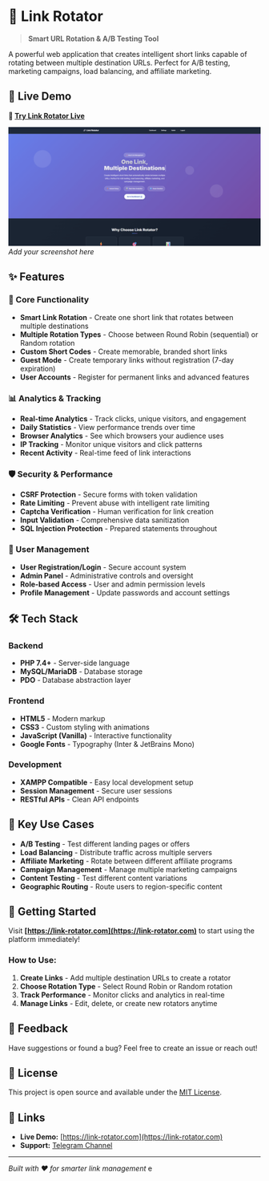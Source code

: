 # 🔗 Link Rotator

> **Smart URL Rotation & A/B Testing Tool**

A powerful web application that creates intelligent short links capable of rotating between multiple destination URLs. Perfect for A/B testing, marketing campaigns, load balancing, and affiliate marketing.

## 🌟 Live Demo

**🚀 [Try Link Rotator Live](https://link-rotator.com)**

![Link Rotator Screenshot](screenshot.png)
*Add your screenshot here*

## ✨ Features

### 🎯 Core Functionality
- **Smart Link Rotation** - Create one short link that rotates between multiple destinations
- **Multiple Rotation Types** - Choose between Round Robin (sequential) or Random rotation
- **Custom Short Codes** - Create memorable, branded short links
- **Guest Mode** - Create temporary links without registration (7-day expiration)
- **User Accounts** - Register for permanent links and advanced features

### 📊 Analytics & Tracking
- **Real-time Analytics** - Track clicks, unique visitors, and engagement
- **Daily Statistics** - View performance trends over time
- **Browser Analytics** - See which browsers your audience uses
- **IP Tracking** - Monitor unique visitors and click patterns
- **Recent Activity** - Real-time feed of link interactions

### 🛡️ Security & Performance
- **CSRF Protection** - Secure forms with token validation
- **Rate Limiting** - Prevent abuse with intelligent rate limiting
- **Captcha Verification** - Human verification for link creation
- **Input Validation** - Comprehensive data sanitization
- **SQL Injection Protection** - Prepared statements throughout

### 👤 User Management
- **User Registration/Login** - Secure account system
- **Admin Panel** - Administrative controls and oversight
- **Role-based Access** - User and admin permission levels
- **Profile Management** - Update passwords and account settings

## 🛠️ Tech Stack

### Backend
- **PHP 7.4+** - Server-side language
- **MySQL/MariaDB** - Database storage
- **PDO** - Database abstraction layer

### Frontend
- **HTML5** - Modern markup
- **CSS3** - Custom styling with animations
- **JavaScript (Vanilla)** - Interactive functionality
- **Google Fonts** - Typography (Inter & JetBrains Mono)

### Development
- **XAMPP Compatible** - Easy local development setup
- **Session Management** - Secure user sessions
- **RESTful APIs** - Clean API endpoints

## 🎨 Key Use Cases

- **A/B Testing** - Test different landing pages or offers
- **Load Balancing** - Distribute traffic across multiple servers
- **Affiliate Marketing** - Rotate between different affiliate programs
- **Campaign Management** - Manage multiple marketing campaigns
- **Content Testing** - Test different content variations
- **Geographic Routing** - Route users to region-specific content

## 🚀 Getting Started

Visit **[https://link-rotator.com](https://link-rotator.com)** to start using the platform immediately!

### How to Use:
1. **Create Links** - Add multiple destination URLs to create a rotator
2. **Choose Rotation Type** - Select Round Robin or Random rotation
3. **Track Performance** - Monitor clicks and analytics in real-time
4. **Manage Links** - Edit, delete, or create new rotators anytime

## 💬 Feedback

Have suggestions or found a bug? Feel free to create an issue or reach out!

## 📄 License

This project is open source and available under the [MIT License](LICENSE).

## 🔗 Links

- **Live Demo:** [https://link-rotator.com](https://link-rotator.com)
- **Support:** [Telegram Channel](https://t.me/sanjivvip)

---

*Built with ❤️ for smarter link management* e
